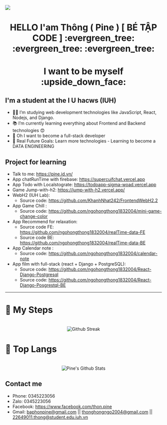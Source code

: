 <a align="center" href="https://github.com/ngohongthong1832004"><img src="https://readme-typing-svg.herokuapp.com/?lines=Welcome%20to%20My%20Github!;Phun%20Stack%20Dev😍%20vs%20Data%20Baby💩;&font=Pacifico&center=true&size=40&width=800&height=80"></a>
<h1 align="center">HELLO I'am Thông ( Pine ) [ BÉ TẬP CODE ] :evergreen_tree: :evergreen_tree: :evergreen_tree:</h1>
<h1 align="center" >I want to be myself :upside_down_face: </h1>

## I'm a student at the I U hacws (IUH)

- 👨‍💻 I’m studying web development technologies like JavaScript, React, Nodejs, and Django.
- 📚 I’m currently learning everything about Frontend and Backend technologies 😍
- 💩 Oh I want to become a full-stack developer
- 🎯 Real Future Goals: Learn more technologies - Learning to become a DATA ENGINEERING

## Project for learning

- Talk to me: https://pine.id.vn/
- App chatRunTime with firebase: https://supercuifchat.vercel.app
- App Todo with Localstograte: https://todoapp-sigma-woad.vercel.app
- Game Jump-with-h2: https://jump-with-h2.vercel.app/
- WebH2 (IUH Lab):
  - Source code: https://github.com/KhanhNhat242/FrontendWebH2.2
- App Game Chill :
  - Source code: https://github.com/ngohongthong1832004/mini-game-change-color
- App Recommend for relaxation:
  - Source code FE: https://github.com/ngohongthong1832004/realTime-data-FE
  - Source code BE: https://github.com/ngohongthong1832004/realTime-data-BE
- App Calendar note :
  - Source code: https://github.com/ngohongthong1832004/calendar-note
- App film with full-stack (react + Django + PostgreSQL):
  - Source code: https://github.com/ngohongthong1832004/React-Django-Postgresql
  - Source code: https://github.com/ngohongthong1832004/React-Django-Posgrestql-BE

---


# :footprints: My Steps

<div align="center">
  </br>
    <img align="center" src="http://github-readme-streak-stats.herokuapp.com/?user=ngohongthong1832004&theme=neon-palenight" alt = "Github Streak" >
  </br>
</div>

# 📖 Top Langs
<div align="center">
  </br>
  <img align="center" src="https://github-readme-stats.vercel.app/api/top-langs/?username=ngohongthong1832004&theme=tokyonight&langs_count=6&layout=compact&hide=tsql,html,pug,css" alt="Pine's Github Stats">
  </br>
</div>

<h2>Contact me</h2>

- Phone: 0345223056
- Zalo: 0345223056
- Facebook: https://www.facebook.com/thon.pine
- Gmail: baphonpine@gmail.com  || thonghongngo2004@gmail.com ||  22649011.thong@student.edu.iuh.vn


